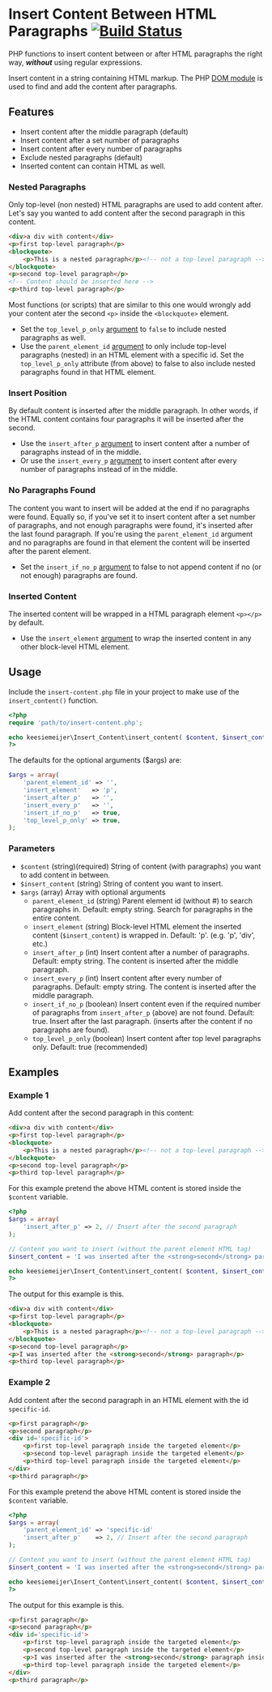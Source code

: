 # Insert Content Between HTML Paragraphs [![Build Status](https://travis-ci.org/keesiemeijer/insert-content.svg?branch=master)](http://travis-ci.org/keesiemeijer/insert-content) #

PHP functions to insert content between or after HTML paragraphs the right way, ***without*** using regular expressions.

Insert content in a string containing HTML markup. The PHP [DOM module](https://secure.php.net/manual/en/book.dom.php) is used to find and add the content after paragraphs.

## Features
* Insert content after the middle paragraph (default)
* Insert content after a set number of paragraphs
* Insert content after every number of paragraphs
* Exclude nested paragraphs (default)
* Inserted content can contain HTML as well. 

### Nested Paragraphs
Only top-level (non nested) HTML paragraphs are used to add content after. Let's say you wanted to add content after the second paragraph in this content.

```html
<div>a div with content</div>
<p>first top-level paragraph</p>
<blockquote>
	<p>This is a nested paragraph</p><!-- not a top-level paragraph -->
</blockquote>
<p>second top-level paragraph</p>
<!-- Content should be inserted here -->
<p>third top-level paragraph</p>
```

Most functions (or scripts) that are similar to this one would wrongly add your content ater the second `<p>` inside the `<blockquote>` element.
* Set the `top_level_p_only` [argument](https://github.com/keesiemeijer/insert-content#parameters) to `false` to include nested paragraphs as well.
* Use the `parent_element_id` [argument](https://github.com/keesiemeijer/insert-content#parameters) to only include top-level paragraphs (nested) in an HTML element with a specific id. Set the `top_level_p_only` attribute (from above) to false to also include nested paragraphs found in that HTML element.

### Insert Position
By default content is inserted after the middle paragraph. In other words, if the HTML content contains four paragraphs it will be inserted after the second.
* Use the `insert_after_p` [argument](https://github.com/keesiemeijer/insert-content#parameters) to insert content after a number of paragraphs instead of in the middle.
* Or use the `insert_every_p` [argument](https://github.com/keesiemeijer/insert-content#parameters) to insert content after every number of paragraphs instead of in the middle.

### No Paragraphs Found
The content you want to insert will be added at the end if no paragraphs were found. Equally so, if you've set it to insert content after a set number of paragraphs, and not enough paragraphs were found, it's inserted after the last found paragraph. If you're using the `parent_element_id` argument and no paragraphs are found in that element the content will be inserted after the parent element.
* Set the `insert_if_no_p` [argument](https://github.com/keesiemeijer/insert-content#parameters) to false to not append content if no (or not enough) paragraphs are found.

### Inserted Content
The inserted content will be wrapped in a HTML paragraph element `<p></p>` by default.
* Use the `insert_element` [argument](https://github.com/keesiemeijer/insert-content#parameters) to wrap the inserted content in any other block-level HTML element.

## Usage
Include the `insert-content.php` file in your project to make use of the `insert_content()` function.

```php
<?php
require 'path/to/insert-content.php';

echo keesiemeijer\Insert_Content\insert_content( $content, $insert_content, $args ); 
?>
```

The defaults for the optional arguments ($args) are:
```php
$args = array(
	'parent_element_id' => '',
	'insert_element'   => 'p',
	'insert_after_p'   => '',
	'insert_every_p'   => '',
	'insert_if_no_p'   => true,
	'top_level_p_only' => true,
);
```

### Parameters

* `$content` (string)(required) String of content (with paragraphs) you want to add content in between.
* `$insert_content` (string) String of content you want to insert.
* `$args` (array) Array with optional arguments
  * `parent_element_id` (string) Parent element id (without #) to search paragraphs in.
  Default: empty string. Search for paragraphs in the entire content.
  * `insert_element` (string) Block-level HTML element the inserted content (`$insert_content`) is wrapped in.
  Default: 'p'. (e.g. 'p', 'div', etc.)
  * `insert_after_p` (int) Insert content after a number of paragraphs.
  Default: empty string. The content is inserted after the middle paragraph.
  * `insert_every_p` (int) Insert content after every number of paragraphs.
  Default: empty string. The content is inserted after the middle paragraph.
  * `insert_if_no_p` (boolean) Insert content even if the required number of paragraphs from `insert_after_p` (above) are not found.
  Default: true. Insert after the last paragraph. (inserts after the content if no paragraphs are found).
  * `top_level_p_only` (boolean) Insert content after top level paragraphs only.
  Default: true (recommended)

## Examples
### Example 1
Add content after the second paragraph in this content:
```html
<div>a div with content</div>
<p>first top-level paragraph</p>
<blockquote>
	<p>This is a nested paragraph</p><!-- not a top-level paragraph -->
</blockquote>
<p>second top-level paragraph</p>
<p>third top-level paragraph</p>
```

For this example pretend the above HTML content is stored inside the `$content` variable.

```php
<?php
$args = array(
	'insert_after_p' => 2, // Insert after the second paragraph
);

// Content you want to insert (without the parent element HTML tag)
$insert_content = 'I was inserted after the <strong>second</strong> paragraph';

echo keesiemeijer\Insert_Content\insert_content( $content, $insert_content, $args );
?>
```

The output for this example is this.
```html
<div>a div with content</div>
<p>first top-level paragraph</p>
<blockquote>
	<p>This is a nested paragraph</p><!-- not a top-level paragraph -->
</blockquote>
<p>second top-level paragraph</p>
<p>I was inserted after the <strong>second</strong> paragraph</p>
<p>third top-level paragraph</p>
```

### Example 2
Add content after the second paragraph in an HTML element with the id `specific-id`.

```html
<p>first paragraph</p>
<p>second paragraph</p>
<div id='specific-id'>
	<p>first top-level paragraph inside the targeted element</p>
	<p>second top-level paragraph inside the targeted element</p>
	<p>third top-level paragraph inside the targeted element</p>
</div>
<p>third paragraph</p>
```

For this example pretend the above HTML content is stored inside the `$content` variable.

```php
<?php
$args = array(
	'parent_element_id' => 'specific-id'
	'insert_after_p'    => 2, // Insert after the second paragraph
);

// Content you want to insert (without the parent element HTML tag)
$insert_content = 'I was inserted after the <strong>second</strong> paragraph inside the targeted element';

echo keesiemeijer\Insert_Content\insert_content( $content, $insert_content, $args );
?>
```

The output for this example is this.
```html
<p>first paragraph</p>
<p>second paragraph</p>
<div id='specific-id'>
	<p>first top-level paragraph inside the targeted element</p>
	<p>second top-level paragraph inside the targeted element</p>
	<p>I was inserted after the <strong>second</strong> paragraph inside the targeted element</p>
	<p>third top-level paragraph inside the targeted element</p>
</div>
<p>third paragraph</p>
```